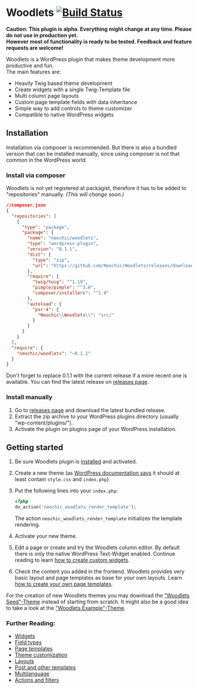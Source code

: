 # Woodlets [![Build Status](https://travis-ci.org/Neochic/Woodlets.svg)](https://travis-ci.org/Neochic/Woodlets)
**Caution: This plugin is alpha. Everything might change at any time. Please do not use in production yet.  
However most of functionality is ready to be tested. Feedback and feature requests are welcome!**

Woodlets is a WordPress plugin that makes theme development more productive and fun.  
The main features are:
* Heavily Twig based theme development
* Create widgets with a single Twig-Template file
* Multi column page layouts
* Custom page template fields with data inheritance
* Simple way to add controls to theme customizer
* Compatible to native WordPress widgets

## Installation
Installation via composer is recommended. But there is also a bundled version that can be installed manually, since using composer is not that common in the WordPress world.
### Install via composer
Woodlets is not yet registered at packagist, therefore it has to be added to "repositories" manually. *(This will change soon.)*  
```json
//composer.json
{
  "repositories": [
    {
      "type": "package",
      "package": {
        "name": "neochic/woodlets",
        "type": "wordpress-plugin",
        "version": "0.1.1",
        "dist": {
          "type": "zip",
          "url": "https://github.com/Neochic/Woodlets/releases/download/v0.1.1/woodlets-v0.1.1.zip"
        },
        "require": {
          "twig/twig": "^1.19",
          "pimple/pimple": "^3.0",
          "composer/installers": "^1.0"
        },
        "autoload": {
          "psr-4": {
            "Neochic\\Woodlets\\": "src/"
          }
        }
      }
    }
  ],
  "require": {
    "neochic/woodlets": "~0.1.1"
  }
}
```
Don't forget to replace 0.1.1 with the current release if a more recent one is available. You can find the latest release on [releases page](https://github.com/Neochic/Woodlets/releases).
### Install manually
1. Go to [releases page](https://github.com/Neochic/Woodlets/releases) and download the latest bundled release.
2. Extract the zip archive to your WordPress plugins directory (usually "wp-content/plugins/").
3. Activate the plugin on plugins page of your WordPress installation.

## Getting started
1. Be sure Woodlets plugin is [installed](#installation) and activated.
2. Create a new theme (as [WordPress documentation says](https://codex.wordpress.org/Theme_Development#Basic_Templates) it should at least contain ```style.css``` and ```index.php```)
3. Put the following lines into your ```index.php```:

    ```php
    <?php
    do_action('neochic_woodlets_render_template');
    ```
    The action ```neochic_woodlets_render_template``` initializes the template rendering.
4. Activate your new theme.
5. Edit a page or create and try the Woodlets column editor.
   By default there is only the native WordPress Text-Widget enabled. Continue reading to learn [how to create custom widgets](docs/widgets.md).
6. Check the content you added in the frontend.
   Woodlets provides very basic layout and page templates as base for your own layouts. Learn [how to create your own page templates](docs/page-templates.md).

For the creation of new Woodlets themes you may download the ["Woodlets Seed"-Theme](https://github.com/Neochic/Woodlets-Seed/releases) instead of starting from scratch.
It might also be a good idea to take a look at the ["Woodlets Example"-Theme](https://github.com/Neochic/Woodlets-Example).

### Further Reading:
* [Widgets](docs/widgets.md)
* [Field types](docs/field-types.md)
* [Page templates](docs/page-templates.md)
* [Theme customization](docs/theme-customization.md)
* [Layouts](docs/layouts.md)
* [Post and other templates](docs/post-templates.md)
* [Multilanguage](docs/i18n.md)
* [Actions and filters](docs/actions-and-filters.md)
